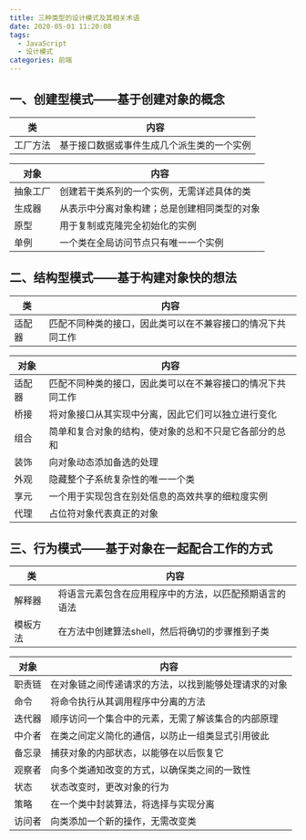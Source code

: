```yaml
---
title: 三种类型的设计模式及其相关术语
date: 2020-05-01 11:20:08
tags: 
  - JavaScript 
  - 设计模式
categories: 前端
---
```


## 一、创建型模式——基于创建对象的概念   

类 | 内容
-|-
工厂方法 | 基于接口数据或事件生成几个派生类的一个实例

对象 | 内容
-|-
抽象工厂 | 创建若干类系列的一个实例，无需详述具体的类
生成器 | 从表示中分离对象构建；总是创建相同类型的对象
原型 | 用于复制或克隆完全初始化的实例
单例 | 一个类在全局访问节点只有唯一一个实例

## 二、结构型模式——基于构建对象快的想法   

类 | 内容
-|-
适配器 | 匹配不同种类的接口，因此类可以在不兼容接口的情况下共同工作

对象 | 内容
-|-
适配器 | 匹配不同种类的接口，因此类可以在不兼容接口的情况下共同工作
桥接 | 将对象接口从其实现中分离，因此它们可以独立进行变化
组合 | 简单和复合对象的结构，使对象的总和不只是它各部分的总和
装饰 | 向对象动态添加备选的处理
外观 | 隐藏整个子系统复杂性的唯一一个类
享元 | 一个用于实现包含在别处信息的高效共享的细粒度实例
代理 | 占位符对象代表真正的对象

## 三、行为模式——基于对象在一起配合工作的方式

类 | 内容
-|-
解释器 | 将语言元素包含在应用程序中的方法，以匹配预期语言的语法
模板方法 | 在方法中创建算法shell，然后将确切的步骤推到子类

对象 | 内容
-|-
职责链 | 在对象链之间传递请求的方法，以找到能够处理请求的对象
命令 | 将命令执行从其调用程序中分离的方法
迭代器 | 顺序访问一个集合中的元素，无需了解该集合的内部原理
中介者 | 在类之间定义简化的通信，以防止一组类显式引用彼此
备忘录 | 捕获对象的内部状态，以能够在以后恢复它
观察者 | 向多个类通知改变的方式，以确保类之间的一致性
状态 | 状态改变时，更改对象的行为
策略 | 在一个类中封装算法，将选择与实现分离
访问者 | 向类添加一个新的操作，无需改变类

